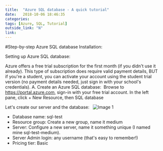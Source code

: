 ```yaml
---
title:  "Azure SQL database - A quick tutorial"
date:   2018-10-06 18:46:35
categories:  
tags: [Azure, SQL, Tutorial]
outside_link: "N"
link:
---
```

#Step-by-step Azure SQL database Installation: 

Setting up Azure SQL database: 

Azure offers a free trial subscription for the first month (if you didn't use it already). This type of subscription does require valid payment details, BUT if you're a student, you can activate your account using the student trial version (no payment details needed, just sign in with your school's credentials).
A. Create an Azure SQL database: 
Browse to https://portal.azure.com, sign-in with your free trial account.
In the left pane, click + New Resource, then SQL database 

Let's create our server and the database:  
![Image 1](../../images/posts/1/db2.png)
- Database name: sql-test
- Resource group: Create a new group, name it medium
- Server: Configure a new server, name it something unique (I named mine sql-test-medium). 
- Server Admin login: any username (that's easy to remember!) 
- Pricing tier: Basic